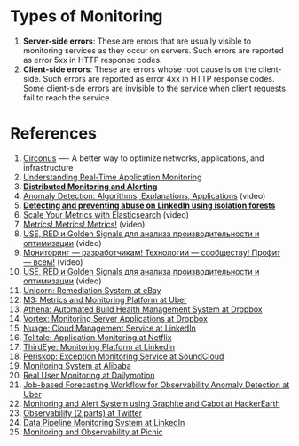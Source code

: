 # Types of Monitoring

1. **Server-side errors**: These are errors that are usually visible to monitoring services as they occur on servers. Such errors are reported as error 5xx in HTTP response codes.
2. **Client-side errors**: These are errors whose root cause is on the client-side. Such errors are reported as error 4xx in HTTP response codes. Some client-side errors are invisible to the service when client requests fail to reach the service.



# References

1. [Circonus](Circonus.md) —- A better way to optimize networks, applications, and infrastructure
2. [Understanding Real-Time Application Monitoring](https://medium.com/expedia-group-tech/essential-application-monitoring-metrics-a08519ecab9d)
3. [**Distributed Monitoring and Alerting**](https://www.oreilly.com/ideas/monitoring-distributed-systems)
4. [Anomaly Detection: Algorithms, Explanations, Applications](https://www.youtube.com/watch?v=12Xq9OLdQwQ) (video)
6. **[Detecting and preventing abuse on LinkedIn using isolation forests](https://engineering.linkedin.com/blog/2019/isolation-forest)**
9. [Scale Your Metrics with Elasticsearch](https://www.youtube.com/watch?v=pZJLlOCuPpg&list=PLH-XmS0lSi_wRIh4RJjnTGMKaTiQoaGTc&index=52) (video)
10. [Metrics! Metrics! Metrics!](https://www.youtube.com/watch?v=bsr4Z5tLMpw&list=PLH-XmS0lSi_wRIh4RJjnTGMKaTiQoaGTc&index=39) (video)
11. [USE, RED и Golden Signals для анализа производительности и оптимизации](https://www.youtube.com/watch?v=0eAdIxzR7G0&list=PLH-XmS0lSi_wRIh4RJjnTGMKaTiQoaGTc&index=44) (video)
12. [Мониторинг — разработчикам! Технологии — сообществу! Профит — всем!](https://www.youtube.com/watch?v=VSM7BAzlNsY&list=PLH-XmS0lSi_wRIh4RJjnTGMKaTiQoaGTc&index=103) (video)
13. [USE, RED и Golden Signals для анализа производительности и оптимизации](https://www.youtube.com/watch?v=0eAdIxzR7G0&list=PLH-XmS0lSi_wRIh4RJjnTGMKaTiQoaGTc&index=44) (video)
15. [Unicorn: Remediation System at eBay](https://www.ebayinc.com/stories/blogs/tech/unicorn-rheos-remediation-center/)
16. [M3: Metrics and Monitoring Platform at Uber](https://eng.uber.com/optimizing-m3/)
17. [Athena: Automated Build Health Management System at Dropbox](https://blogs.dropbox.com/tech/2019/05/athena-our-automated-build-health-management-system/)
18. [Vortex: Monitoring Server Applications at Dropbox](https://blogs.dropbox.com/tech/2019/11/monitoring-server-applications-with-vortex/)
19. [Nuage: Cloud Management Service at LinkedIn](https://engineering.linkedin.com/blog/2019/solving-manageability-challenges-with-nuage)
20. [Telltale: Application Monitoring at Netflix](https://netflixtechblog.com/telltale-netflix-application-monitoring-simplified-5c08bfa780ba)
21. [ThirdEye: Monitoring Platform at LinkedIn](https://engineering.linkedin.com/blog/2019/06/smart-alerts-in-thirdeye--linkedins-real-time-monitoring-platfor)
22. [Periskop: Exception Monitoring Service at SoundCloud](https://developers.soundcloud.com/blog/periskop-exception-monitoring-service)
24. [Monitoring System at Alibaba](https://www.usenix.org/conference/srecon18asia/presentation/xinchi)
25. [Real User Monitoring at Dailymotion](https://medium.com/dailymotion/real-user-monitoring-1948375f8be5)
29. [Job-based Forecasting Workflow for Observability Anomaly Detection at Uber](https://eng.uber.com/observability-anomaly-detection/)
30. [Monitoring and Alert System using Graphite and Cabot at HackerEarth](http://engineering.hackerearth.com/2017/03/21/monitoring-and-alert-system-using-graphite-and-cabot/)
31. [Observability (2 parts) at Twitter](https://blog.twitter.com/engineering/en_us/a/2016/observability-at-twitter-technical-overview-part-ii.html)
34. [Data Pipeline Monitoring System at LinkedIn](https://engineering.linkedin.com/blog/2019/an-inside-look-at-linkedins-data-pipeline-monitoring-system-)
35. [Monitoring and Observability at Picnic](https://blog.picnic.nl/monitoring-and-observability-at-picnic-684cefd845c4)